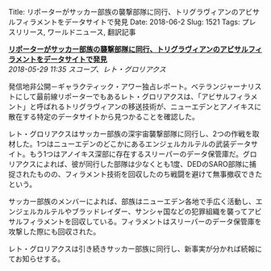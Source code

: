 Title: リポーターがサッカー部族の襲撃部隊に同行、トリグラヴィアンのアビサルフィラメントをデータサイトで発見
Date: 2018-06-2
Slug: 1521
Tags: プレスリリース, ワールドニュース, 翻訳記事

<p class="lead"><strong><a href="https://community.eveonline.com/news/news-channels/world-news/triglavian-abyssal-filament-technology-present-in-data-sites-confirms-reporter-embedded-with-thukker-raiding-party/">リポーターがサッカー部族の襲撃部隊に同行、トリグラヴィアンのアビサルフィラメントをデータサイトで発見</a></strong><br/>
<em>2018-05-29 11:35 スコープ、レト・グロリアクス</em></p>
<p>発信地非公開－ギャラクティック・アワー独占レポート。ベテランジャーナリストにして最前線リポーターでもあるレト・グロリアクスは、「アビサルフィラメント」と呼ばれるトリグラヴィアンの移送技術が、ニューエデンとアノイキスに散在する特定のデータサイトから見つかることを確認した。</p>
<p>レト・グロリアクスはサッカー部族の深宇宙襲撃部隊に同行し、2つの作戦を取材した。1つはニューエデンのどこかにあるエンジェルカルテルの武装データサイト。もう1つはアノイキス深部に存在するスリーパーのデータ保管庫だ。グロリアクスによれば、彼が同行した部隊は少なくとも1度、DEDのSARO部隊に捕捉されたものの、フィラメント技術を回収したのち戦闘を避けて無事撤収できたという。</p>
<p>サッカー部族のメンバーによれば、部族はニューエデン各地で手広く活動し、エンジェルカルテルやブラッドレイダー、サンシャ国などの犯罪組織を襲ってアビサルフィラメントを回収している。フィラメントはスリーパーのデータ保管庫を攻撃した際にも回収された。</p>
<p>レト・グロリアクスは引き続きサッカー部族に同行し、新事実が分かれば続報にてお知らせする。</p>


